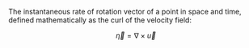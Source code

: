 The instantaneous rate of rotation vector of a point in space and time, defined mathematically as the curl of the velocity field:

$$
\vec{\eta}=\nabla\times\vec{u}
$$